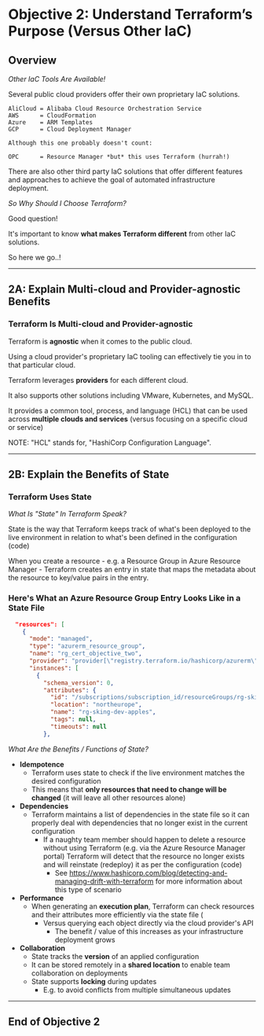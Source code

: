 # Objective 2: Understand Terraform’s Purpose (Versus Other IaC)

## Overview

_Other IaC Tools Are Available!_

Several public cloud providers offer their own proprietary IaC solutions.

```plaintext
AliCloud = Alibaba Cloud Resource Orchestration Service
AWS      = CloudFormation
Azure    = ARM Templates
GCP      = Cloud Deployment Manager

Although this one probably doesn't count:

OPC      = Resource Manager *but* this uses Terraform (hurrah!)
```

There are also other third party IaC solutions that offer different features and approaches to achieve the goal of automated infrastructure deployment.

_So Why Should I Choose Terraform?_

Good question!  

It's important to know **what makes Terraform different** from other IaC solutions.

So here we go..!

----

## 2A: Explain Multi-cloud and Provider-agnostic Benefits

### Terraform Is Multi-cloud and Provider-agnostic

Terraform is **agnostic** when it comes to the public cloud.

Using a cloud provider's proprietary IaC tooling can effectively tie you in to that particular cloud.

Terraform leverages **providers** for each different
cloud.

It also supports other solutions including VMware, Kubernetes, and MySQL.

It provides a common tool, process, and language
(HCL) that can be used across **multiple clouds and services** (versus focusing on a specific cloud or service)

NOTE: "HCL" stands for, "HashiCorp Configuration Language".

----

## 2B: Explain the Benefits of State

### Terraform Uses State

_What Is "State" In Terraform Speak?_

State is the way that Terraform keeps track of what's been deployed to the live environment in relation to what's been defined in the configuration (code)

When you create a resource - e.g. a Resource Group in Azure Resource Manager - Terraform creates an entry in state that maps the metadata about the resource to key/value pairs in the entry.

### Here's What an Azure Resource Group Entry Looks Like in a State File

```json
  "resources": [
    {
      "mode": "managed",
      "type": "azurerm_resource_group",
      "name": "rg_cert_objective_two",
      "provider": "provider[\"registry.terraform.io/hashicorp/azurerm\"]",
      "instances": [
        {
          "schema_version": 0,
          "attributes": {
            "id": "/subscriptions/subscription_id/resourceGroups/rg-sking-dev-apples",
            "location": "northeurope",
            "name": "rg-sking-dev-apples",
            "tags": null,
            "timeouts": null
          },
```

_What Are the Benefits / Functions of State?_

- **Idempotence**
  - Terraform uses state to check if the live environment matches the desired configuration
  - This means that **only resources that need to change will be changed** (it will leave all other resources alone)
- **Dependencies**
  - Terraform maintains a list of dependencies in the state file so it can properly deal with dependencies that no longer exist in the current configuration
    - If a naughty team member should happen to delete a resource without using Terraform (e.g. via the Azure Resource Manager portal) Terraform will detect that the resource no longer exists and will reinstate (redeploy) it as per the configuration (code)
      - See <https://www.hashicorp.com/blog/detecting-and-managing-drift-with-terraform> for more information about this type of scenario
- **Performance**
  - When generating an **execution plan**, Terraform can check resources and their attributes more efficiently via the state file (
    - Versus querying each object directly via the cloud provider's API
      - The benefit / value of this increases as your infrastructure deployment grows
- **Collaboration**
  - State tracks the **version** of an applied configuration
  - It can be stored remotely in a **shared location** to enable team collaboration on deployments
  - State supports **locking** during updates 
    - E.g. to avoid conflicts from multiple simultaneous updates

----

## End of Objective 2

